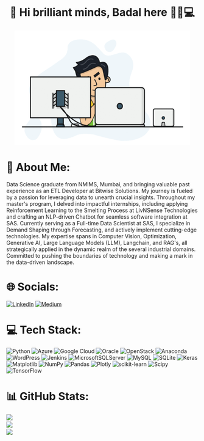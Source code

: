 <h1 align="center">
    👋 Hi brilliant minds, Badal here 👦🏻💻
</h1>

<p align="center">
    <img width="460" height="300" src="https://github.com/VivekSalunkhe14/developer/blob/main/developer.gif">
</p>

# 💫 About Me:
Data Science graduate from NMIMS, Mumbai, and bringing valuable past experience as an ETL Developer at Bitwise Solutions. My journey is fueled by a passion for leveraging data to unearth crucial insights. Throughout my master's program, I delved into impactful internships, including applying Reinforcement Learning to the Smelting Process at LivNSense Technologies and crafting an NLP-driven Chatbot for seamless software integration at SAS. Currently serving as a Full-time Data Scientist at SAS, I specialize in Demand Shaping through Forecasting, and actively implement cutting-edge technologies. My expertise spans in Computer Vision, Optimization, Generative AI, Large Language Models (LLM), Langchain, and RAG's, all strategically applied in the dynamic realm of the several industrial domains. Committed to pushing the boundaries of technology and making a mark in the data-driven landscape.


# 🌐 Socials:
[![LinkedIn](https://img.shields.io/badge/LinkedIn-%230077B5.svg?logo=linkedin&logoColor=white)](https://linkedin.com/in/viveksalunkhe) [![Medium](https://img.shields.io/badge/Medium-12100E?logo=medium&logoColor=white)](https://medium.com/@viveksalunkhe80) 

# 💻 Tech Stack:
![Python](https://img.shields.io/badge/python-3670A0?style=plastic&logo=python&logoColor=ffdd54) ![Azure](https://img.shields.io/badge/azure-%230072C6.svg?style=plastic&logo=microsoftazure&logoColor=white) ![Google Cloud](https://img.shields.io/badge/GoogleCloud-%234285F4.svg?style=plastic&logo=google-cloud&logoColor=white) ![Oracle](https://img.shields.io/badge/Oracle-F80000?style=plastic&logo=oracle&logoColor=white) ![OpenStack](https://img.shields.io/badge/Openstack-%23f01742.svg?style=plastic&logo=openstack&logoColor=white) ![Anaconda](https://img.shields.io/badge/Anaconda-%2344A833.svg?style=plastic&logo=anaconda&logoColor=white) ![WordPress](https://img.shields.io/badge/WordPress-%23117AC9.svg?style=plastic&logo=WordPress&logoColor=white) ![Jenkins](https://img.shields.io/badge/jenkins-%232C5263.svg?style=plastic&logo=jenkins&logoColor=white) ![MicrosoftSQLServer](https://img.shields.io/badge/Microsoft%20SQL%20Server-CC2927?style=plastic&logo=microsoft%20sql%20server&logoColor=white) ![MySQL](https://img.shields.io/badge/mysql-%2300000f.svg?style=plastic&logo=mysql&logoColor=white) ![SQLite](https://img.shields.io/badge/sqlite-%2307405e.svg?style=plastic&logo=sqlite&logoColor=white) ![Keras](https://img.shields.io/badge/Keras-%23D00000.svg?style=plastic&logo=Keras&logoColor=white) ![Matplotlib](https://img.shields.io/badge/Matplotlib-%23ffffff.svg?style=plastic&logo=Matplotlib&logoColor=black) ![NumPy](https://img.shields.io/badge/numpy-%23013243.svg?style=plastic&logo=numpy&logoColor=white) ![Pandas](https://img.shields.io/badge/pandas-%23150458.svg?style=plastic&logo=pandas&logoColor=white) ![Plotly](https://img.shields.io/badge/Plotly-%233F4F75.svg?style=plastic&logo=plotly&logoColor=white) ![scikit-learn](https://img.shields.io/badge/scikit--learn-%23F7931E.svg?style=plastic&logo=scikit-learn&logoColor=white) ![Scipy](https://img.shields.io/badge/SciPy-%230C55A5.svg?style=plastic&logo=scipy&logoColor=%white) ![TensorFlow](https://img.shields.io/badge/TensorFlow-%23FF6F00.svg?style=plastic&logo=TensorFlow&logoColor=white)
# 📊 GitHub Stats:
![](https://github-readme-stats.vercel.app/api?username=VivekSalunkhe14&theme=radical&hide_border=false&include_all_commits=false&count_private=false)<br/>
![](https://github-readme-streak-stats.herokuapp.com/?user=VivekSalunkhe14&theme=radical&hide_border=false)<br/>
![](https://github-readme-stats.vercel.app/api/top-langs/?username=VivekSalunkhe14&theme=radical&hide_border=false&include_all_commits=false&count_private=false&layout=compact)
